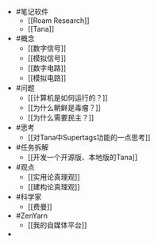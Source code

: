 - #笔记软件
	- [[Roam Research]]
	- [[Tana]]
- #概念
	- [[数字信号]]
	- [[模拟信号]]
	- [[数字电路]]
	- [[模拟电路]]
- #问题
	- [[计算机是如何运行的？]]
	- [[为什么朝鲜是毒瘤？]]
	- [[为什么需要民主？]]
- #思考
	- [[对Tana中Supertags功能的一点思考]]
- #任务拆解
	- [[开发一个开源版、本地版的Tana]]
- #观点
	- [[实用论真理观]]
	- [[建构论真理观]]
- #科学家
	- [[费曼]]
- #ZenYarn
	- [[我的自媒体平台]]
-